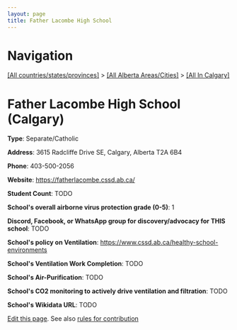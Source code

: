 ```yaml
---
layout: page
title: Father Lacombe High School
---
```

# Navigation

[[All countries/states/provinces]](../../..) > [[All Alberta Areas/Cities]](../..) > [[All In Calgary]](..)

# Father Lacombe High School (Calgary)

**Type**: Separate/Catholic

**Address**: 3615 Radcliffe Drive SE, Calgary, Alberta T2A 6B4

**Phone**: 403-500-2056

**Website**: <https://fatherlacombe.cssd.ab.ca/>

**Student Count**: TODO

**School's overall airborne virus protection grade (0-5)**: 1

**Discord, Facebook, or WhatsApp group for discovery/advocacy for THIS school**: TODO

**School's policy on Ventilation**: <https://www.cssd.ab.ca/healthy-school-environments>

**School's Ventilation Work Completion**: TODO

**School's Air-Purification**: TODO

**School's CO2 monitoring to actively drive ventilation and filtration**: TODO

**School's Wikidata URL**: TODO


[Edit this page](https://github.com/ventilate-schools/AB/edit/main/./Calgary/Father_Lacombe_High_School.md). See also [rules for contribution](../../../contribution-rules/)